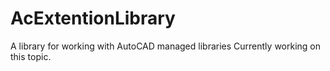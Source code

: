 # AcExtentionLibrary
A library for working with AutoCAD managed libraries
Currently working on this topic.

